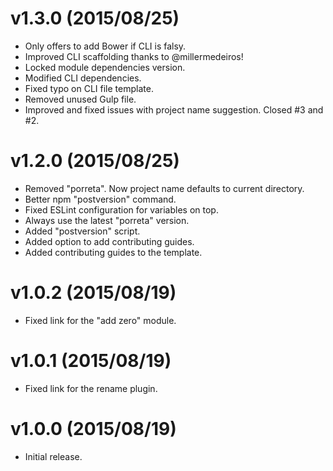 # v1.3.0 (2015/08/25)

* Only offers to add Bower if CLI is falsy.
* Improved CLI scaffolding thanks to @millermedeiros!
* Locked module dependencies version.
* Modified CLI dependencies.
* Fixed typo on CLI file template.
* Removed unused Gulp file.
* Improved and fixed issues with project name suggestion. Closed #3 and #2.

# v1.2.0 (2015/08/25)

* Removed "porreta". Now project name defaults to current directory.
* Better npm "postversion" command.
* Fixed ESLint configuration for variables on top.
* Always use the latest "porreta" version.
* Added "postversion" script.
* Added option to add contributing guides.
* Added contributing guides to the template.

# v1.0.2 (2015/08/19)

* Fixed link for the "add zero" module.

# v1.0.1 (2015/08/19)

* Fixed link for the rename plugin.

# v1.0.0 (2015/08/19)

* Initial release. 
